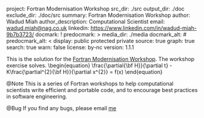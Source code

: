 project: Fortran Modernisation Workshop
src_dir: ./src
output_dir: ./doc
exclude_dir: ./doc/src
summary: Fortran Modernisation Workshop
author: Wadud Miah
author_description: Computational Scientist
email: wadud.miah@nag.co.uk
linkedin: https://www.linkedin.com/in/wadud-miah-9b7b3723/
docmark: !
predocmark: >
media_dir: ./media
docmark_alt: #
predocmark_alt: <
display: public
         protected
         private
source: true
graph: true
search: true
warn: false
license: by-nc
version: 1.1.1

This is the solution for the [Fortran Modernisation Workshop](https://www.nag.co.uk/content/fortran-modernization-workshop).
The workshop exercise solves.
\begin{equation}
\frac{\partial{\bf H}}{\partial t} - K\frac{\partial^{2}{\bf H}}{\partial x^{2}} = f(x)
\end{equation}

@Note
This is a series of Fortran workshops to help computational scientists write
efficient and portable code, and to encourage best practices in software
engineering.

@Bug
If you find any bugs, please email [me](mailto:wadud.miah@nag.co.uk)
